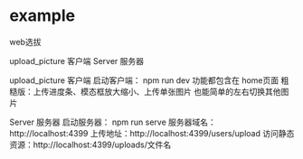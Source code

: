﻿# example
web选拔

upload_picture 客户端
Server 服务器


upload_picture 客户端
启动客户端： npm run dev
功能都包含在 home页面 
粗糙版：上传进度条、模态框放大缩小、上传单张图片
也能简单的左右切换其他图片

Server 服务器
启动服务器： npm run serve
服务器域名：http://localhost:4399
上传地址：http://localhost:4399/users/upload
访问静态资源：http://localhost:4399/uploads/文件名